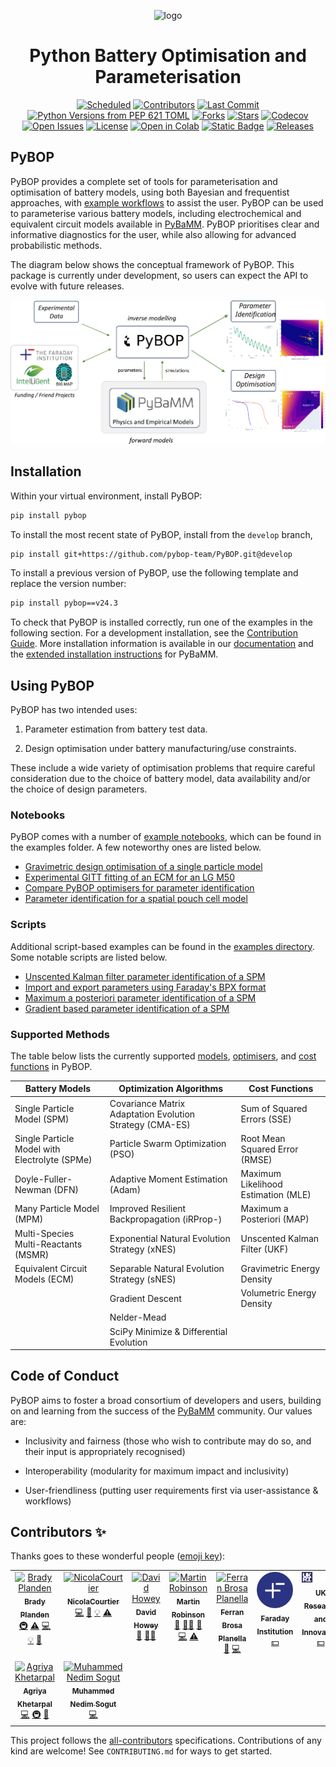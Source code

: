 <div align="center">

  ![logo](https://raw.githubusercontent.com/pybop-team/PyBOP/develop/assets/Temp_Logo.png)
  # Python Battery Optimisation and Parameterisation


  [![Scheduled](https://github.com/pybop-team/PyBOP/actions/workflows/scheduled_tests.yaml/badge.svg)](https://github.com/pybop-team/PyBOP/actions/workflows/scheduled_tests.yaml)
  [![Contributors](https://img.shields.io/github/contributors/pybop-team/PyBOP)](https://github.com/pybop-team/PyBOP/graphs/contributors)
  [![Last Commit](https://img.shields.io/github/last-commit/pybop-team/PyBOP/develop?color=purple)](https://github.com/pybop-team/PyBOP/commits/develop)
  [![Python Versions from PEP 621 TOML](https://img.shields.io/python/required-version-toml?tomlFilePath=https%3A%2F%2Fraw.githubusercontent.com%2Fpybop-team%2FPyBOP%2Fdevelop%2Fpyproject.toml&label=Python)](https://pypi.org/project/pybop/)
  [![Forks](https://img.shields.io/github/forks/pybop-team/PyBOP?style=flat)](https://github.com/pybop-team/PyBOPe/network/members)
  [![Stars](https://img.shields.io/github/stars/pybop-team/PyBOP?style=flat&color=gold)](https://github.com/pybop-team/PyBOP/stargazers)
  [![Codecov](https://codecov.io/gh/pybop-team/PyBOP/branch/develop/graph/badge.svg)](https://codecov.io/gh/pybop-team/PyBOP)
  [![Open Issues](https://img.shields.io/github/issues/pybop-team/PyBOP)](https://github.com/pybop-team/PyBOP/issues/)
  [![License](https://img.shields.io/github/license/pybop-team/PyBOP?color=blue)](https://github.com/pybop-team/PyBOP/blob/develop/LICENSE)
  [![Open in Colab](https://colab.research.google.com/assets/colab-badge.svg)](https://colab.research.google.com/github/pybop-team/PyBOP/blob/develop/)
  [![Static Badge](https://img.shields.io/badge/https%3A%2F%2Fpybop-team.github.io%2Fpybop-bench%2F?label=Benchmarks)](https://pybop-team.github.io/pybop-bench/)
  [![Releases](https://img.shields.io/github/v/release/pybop-team/PyBOP?color=gold)](https://github.com/pybop-team/PyBOP/releases)

</div>

## PyBOP
PyBOP provides a complete set of tools for parameterisation and optimisation of battery models, using both Bayesian and frequentist approaches, with [example workflows](https://github.com/pybop-team/PyBOP/tree/develop/examples/notebooks) to assist the user. PyBOP can be used to parameterise various battery models, including electrochemical and equivalent circuit models available in [PyBaMM](https://pybamm.org/). PyBOP prioritises clear and informative diagnostics for the user, while also allowing for advanced probabilistic methods.

The diagram below shows the conceptual framework of PyBOP. This package is currently under development, so users can expect the API to evolve with future releases.

<p align="center">
    <!-- <img src="https://raw.githubusercontent.com/pybop-team/PyBOP/develop/assets/pybop_architecture.svg" alt="pybop_arch.svg" width="600" /> -->
    <img src="assets/PyBOP-high-level.svg" alt="pybop_arch.svg" width="700" />
</p>

## Installation

Within your virtual environment, install PyBOP:

```bash
pip install pybop
```

To install the most recent state of PyBOP, install from the `develop` branch,

```bash
pip install git+https://github.com/pybop-team/PyBOP.git@develop
```

To install a previous version of PyBOP, use the following template and replace the version number:

```bash
pip install pybop==v24.3
```

To check that PyBOP is installed correctly, run one of the examples in the following section. For a development installation, see the [Contribution Guide](https://github.com/pybop-team/PyBOP/blob/develop/CONTRIBUTING.md#Installation). More installation information is available in our [documentation](https://pybop-docs.readthedocs.io/en/latest/installation.html) and the [extended installation instructions](https://docs.pybamm.org/en/latest/source/user_guide/installation/gnu-linux-mac.html) for PyBaMM.

## Using PyBOP
PyBOP has two intended uses:

1. Parameter estimation from battery test data.

2. Design optimisation under battery manufacturing/use constraints.

These include a wide variety of optimisation problems that require careful consideration due to the choice of battery model, data availability and/or the choice of design parameters.

### Notebooks
PyBOP comes with a number of [example notebooks](https://github.com/pybop-team/PyBOP/blob/develop/examples), which can be found in the examples folder. A few noteworthy ones are listed below.

- [Gravimetric design optimisation of a single particle model](https://github.com/pybop-team/PyBOP/blob/develop/examples/notebooks/spm_electrode_design.ipynb)
- [Experimental GITT fitting of an ECM for an LG M50](https://github.com/pybop-team/PyBOP/blob/develop/examples/notebooks/LG_M50_ECM/1-single-pulse-circuit-model.ipynb)
- [Compare PyBOP optimisers for parameter identification](https://github.com/pybop-team/PyBOP/blob/develop/examples/notebooks/multi_optimiser_identification.ipynb)
- [Parameter identification for a spatial pouch cell model](https://github.com/pybop-team/PyBOP/blob/develop/examples/notebooks/pouch_cell_identification.ipynb)

### Scripts
Additional script-based examples can be found in the [examples directory](https://github.com/pybop-team/PyBOP/blob/develop/examples/scripts/). Some notable scripts are listed below.

- [Unscented Kalman filter parameter identification of a SPM](https://github.com/pybop-team/PyBOP/blob/develop/examples/scripts/spm_UKF.py)
- [Import and export parameters using Faraday's BPX format](https://github.com/pybop-team/PyBOP/blob/develop/examples/scripts/BPX_spm.py)
- [Maximum a posteriori parameter identification of a SPM](https://github.com/pybop-team/PyBOP/blob/develop/examples/scripts/BPX_spm.py)
- [Gradient based parameter identification of a SPM](https://github.com/pybop-team/PyBOP/blob/develop/examples/scripts/spm_adam.py)

### Supported Methods
The table below lists the currently supported [models](https://github.com/pybop-team/PyBOP/tree/develop/pybop/models), [optimisers](https://github.com/pybop-team/PyBOP/tree/develop/pybop/optimisers), and [cost functions](https://github.com/pybop-team/PyBOP/tree/develop/pybop/costs) in PyBOP.

<p align="center">

| Battery Models | Optimization Algorithms | Cost Functions |
|-----------------------------------------------|-------------------------------------------------------------|------------------------------------------|
| Single Particle Model (SPM) | Covariance Matrix Adaptation Evolution Strategy (CMA-ES) | Sum of Squared Errors (SSE) <tr></tr> |
| Single Particle Model with Electrolyte (SPMe) | Particle Swarm Optimization (PSO) | Root Mean Squared Error (RMSE) <tr></tr> |
| Doyle-Fuller-Newman (DFN) | Adaptive Moment Estimation (Adam) | Maximum Likelihood Estimation (MLE) <tr></tr> |
| Many Particle Model (MPM) | Improved Resilient Backpropagation (iRProp-) | Maximum a Posteriori (MAP) <tr></tr> |
| Multi-Species Multi-Reactants (MSMR) | Exponential Natural Evolution Strategy (xNES) | Unscented Kalman Filter (UKF) <tr></tr> |
| Equivalent Circuit Models (ECM) | Separable Natural Evolution Strategy (sNES) | Gravimetric Energy Density <tr></tr> |
| | Gradient Descent | Volumetric Energy Density <tr></tr> |
| | Nelder-Mead | <tr></tr> |
| | SciPy Minimize & Differential Evolution | <tr></tr> |

</p>


## Code of Conduct

PyBOP aims to foster a broad consortium of developers and users, building on and learning from the success of the [PyBaMM](https://pybamm.org/) community. Our values are:

-   Inclusivity and fairness (those who wish to contribute may do so, and their input is appropriately recognised)

-   Interoperability (modularity for maximum impact and inclusivity)

-   User-friendliness (putting user requirements first via user-assistance & workflows)

## Contributors ✨

Thanks goes to these wonderful people ([emoji key](https://allcontributors.org/docs/en/emoji-key)):

<!-- ALL-CONTRIBUTORS-LIST:START - Do not remove or modify this section -->
<!-- prettier-ignore-start -->
<!-- markdownlint-disable -->
<table>
  <tbody>
    <tr>
      <td align="center" valign="top" width="14.28%"><a href="http://bradyplanden.github.io"><img src="https://avatars.githubusercontent.com/u/55357039?v=4?s=100" width="100px;" alt="Brady Planden"/><br /><sub><b>Brady Planden</b></sub></a><br /><a href="#infra-BradyPlanden" title="Infrastructure (Hosting, Build-Tools, etc)">🚇</a> <a href="https://github.com/pybop-team/PyBOP/commits?author=BradyPlanden" title="Tests">⚠️</a> <a href="https://github.com/pybop-team/PyBOP/commits?author=BradyPlanden" title="Code">💻</a> <a href="#example-BradyPlanden" title="Examples">💡</a> <a href="https://github.com/pybop-team/PyBOP/pulls?q=is%3Apr+reviewed-by%3ABradyPlanden" title="Reviewed Pull Requests">👀</a></td>
      <td align="center" valign="top" width="14.28%"><a href="https://github.com/NicolaCourtier"><img src="https://avatars.githubusercontent.com/u/45851982?v=4?s=100" width="100px;" alt="NicolaCourtier"/><br /><sub><b>NicolaCourtier</b></sub></a><br /><a href="https://github.com/pybop-team/PyBOP/commits?author=NicolaCourtier" title="Code">💻</a> <a href="https://github.com/pybop-team/PyBOP/pulls?q=is%3Apr+reviewed-by%3ANicolaCourtier" title="Reviewed Pull Requests">👀</a> <a href="#example-NicolaCourtier" title="Examples">💡</a> <a href="https://github.com/pybop-team/PyBOP/commits?author=NicolaCourtier" title="Tests">⚠️</a></td>
      <td align="center" valign="top" width="14.28%"><a href="http://howey.eng.ox.ac.uk"><img src="https://avatars.githubusercontent.com/u/2247552?v=4?s=100" width="100px;" alt="David Howey"/><br /><sub><b>David Howey</b></sub></a><br /><a href="#ideas-davidhowey" title="Ideas, Planning, & Feedback">🤔</a> <a href="#mentoring-davidhowey" title="Mentoring">🧑‍🏫</a></td>
      <td align="center" valign="top" width="14.28%"><a href="http://www.rse.ox.ac.uk"><img src="https://avatars.githubusercontent.com/u/1148404?v=4?s=100" width="100px;" alt="Martin Robinson"/><br /><sub><b>Martin Robinson</b></sub></a><br /><a href="#ideas-martinjrobins" title="Ideas, Planning, & Feedback">🤔</a> <a href="#mentoring-martinjrobins" title="Mentoring">🧑‍🏫</a> <a href="https://github.com/pybop-team/PyBOP/pulls?q=is%3Apr+reviewed-by%3Amartinjrobins" title="Reviewed Pull Requests">👀</a> <a href="https://github.com/pybop-team/PyBOP/commits?author=martinjrobins" title="Code">💻</a> <a href="https://github.com/pybop-team/PyBOP/commits?author=martinjrobins" title="Tests">⚠️</a></td>
      <td align="center" valign="top" width="14.28%"><a href="https://www.brosaplanella.xyz"><img src="https://avatars.githubusercontent.com/u/28443643?v=4?s=100" width="100px;" alt="Ferran Brosa Planella"/><br /><sub><b>Ferran Brosa Planella</b></sub></a><br /><a href="https://github.com/pybop-team/PyBOP/pulls?q=is%3Apr+reviewed-by%3Abrosaplanella" title="Reviewed Pull Requests">👀</a> <a href="https://github.com/pybop-team/PyBOP/commits?author=brosaplanella" title="Code">💻</a></td>
      <td align="center" valign="top" width="14.28%"><a href="https://faraday.ac.uk"><img src="/assets/faraday-logo.jpg?s=100" width="100px;" alt="Faraday Institution"/><br /><sub><b>Faraday Institution</b></sub></a><br /><a href="#financial-FaradayInstitution" title="Financial">💵</a></td>
      <td align="center" valign="top" width="14.28%"><a href="https://www.ukri.org/"><img src="/assets/UKRI.svg?s=100" width="100px;" alt="UK Research and Innovation"/><br /><sub><b>UK Research and Innovation</b></sub></a><br /><a href="#financial-UKRI" title="Financial">💵</a></td>
    </tr>
    <tr>
      <td align="center" valign="top" width="14.28%"><a href="https://github.com/agriyakhetarpal"><img src="https://avatars.githubusercontent.com/u/74401230?v=4?s=100" width="100px;" alt="Agriya Khetarpal"/><br /><sub><b>Agriya Khetarpal</b></sub></a><br /><a href="https://github.com/pybop-team/PyBOP/commits?author=agriyakhetarpal" title="Code">💻</a> <a href="#infra-agriyakhetarpal" title="Infrastructure (Hosting, Build-Tools, etc)">🚇</a> <a href="https://github.com/pybop-team/PyBOP/pulls?q=is%3Apr+reviewed-by%3Aagriyakhetarpal" title="Reviewed Pull Requests">👀</a></td>
      <td align="center" valign="top" width="14.28%"><a href="https://www.linkedin.com/in/muhammedsogut/"><img src="https://avatars.githubusercontent.com/u/34511375?v=4?s=100" width="100px;" alt="Muhammed Nedim Sogut"/><br /><sub><b>Muhammed Nedim Sogut</b></sub></a><br /><a href="https://github.com/pybop-team/PyBOP/commits?author=muhammedsogut" title="Code">💻</a></td>
    </tr>
  </tbody>
</table>

<!-- markdownlint-restore -->
<!-- prettier-ignore-end -->

<!-- ALL-CONTRIBUTORS-LIST:END -->

This project follows the [all-contributors](https://github.com/all-contributors/all-contributors) specifications. Contributions of any kind are welcome! See `CONTRIBUTING.md` for ways to get started.
